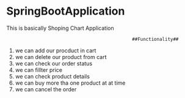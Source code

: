 # SpringBootApplication
This is basically Shoping Chart Application 


                                                  ##Functionality##
                                                  
 1. we  can add our procduct in cart
 2. we can delete our product from cart
 3. we can check our order status 
 4. we can fillter price 
 5. we can check product details
 6. we can buy more tha one product at at time
 7. we can cancel the order
